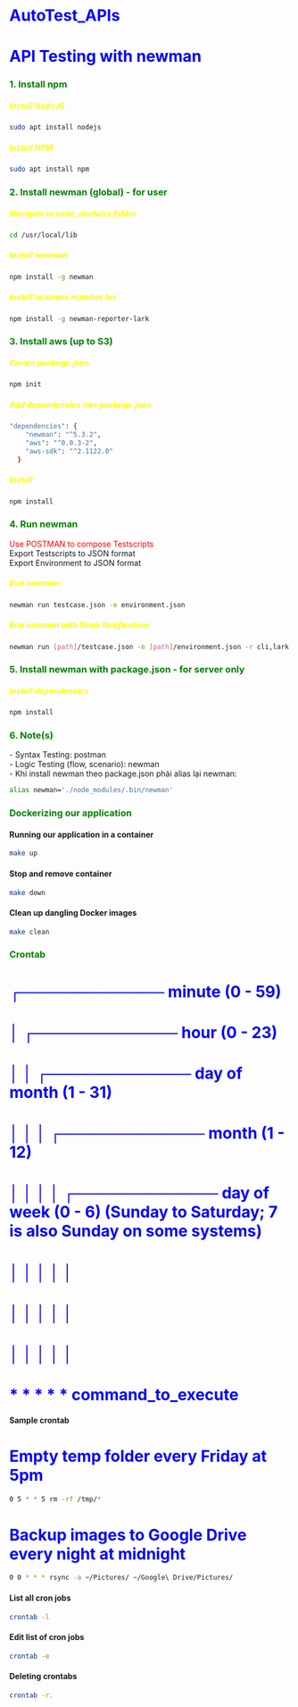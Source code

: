 # AutoTest_APIs

<style>
  h1 {color:blue;}
  p1 {color:red;}
  h3 {color:green;}
  h5 {color:yellow;}
</style>

<h1>API Testing with newman</h1>
<h3>1. Install npm</h3>
<h5>Install NodeJS</h5>

```bash
sudo apt install nodejs
```
<h5>Install NPM</h5>

```bash
sudo apt install npm
```

<h3>2. Install newman (global) - for user</h3>
<h5>Navigate to node_modules folder</h5>

```bash
cd /usr/local/lib
```
<h5>Install newman</h5>

```bash
npm install -g newman
```

<h5>Install newman-reporter-lar</h5>

```bash
npm install -g newman-reporter-lark
```

<h3>3. Install aws (up to S3)</h3>
<h5>Create package.json</h5>

```bash
npm init
```
<h5>Add dependencies into package.json</h5>

```bash
"dependencies": {
    "newman": "^5.3.2",
    "aws": "^0.0.3-2",
    "aws-sdk": "^2.1122.0"
  }
```
<h5>Install</h5>

```bash
npm install
```

<h3>4. Run newman</h3>
<p1>Use POSTMAN to compose Testscripts</p1>
<br>Export Testscripts to JSON format
<br>Export Environment to JSON format<br>
<h5>Run newman:</h5>

```bash
newman run testcase.json -e environment.json
```
<h5>Run newman with Slack Notification:</h5>

```bash
newman run [path]/testcase.json -e [path]/environment.json -r cli,lark
```
<h3>5. Install newman with package.json - for server only</h3>
<h5>Install dependencies</h5>

```bash
npm install
```

<h3>6. Note(s)</h3>
<p> - Syntax Testing: postman
<br> - Logic Testing (flow, scenario): newman
<br> - Khi install newman theo package.json phải alias lại newman: </p>

```bash
alias newman='./node_modules/.bin/newman'
```

### Dockerizing our application

#### Running our application in a container

```bash
make up
```

#### Stop and remove container

```bash
make down
```

#### Clean up dangling Docker images

```bash
make clean
```

### Crontab
# ┌───────────── minute (0 - 59)
# │ ┌───────────── hour (0 - 23)
# │ │ ┌───────────── day of month (1 - 31)
# │ │ │ ┌───────────── month (1 - 12)
# │ │ │ │ ┌───────────── day of week (0 - 6) (Sunday to Saturday; 7 is also Sunday on some systems)
# │ │ │ │ │
# │ │ │ │ │
# │ │ │ │ │
# * * * * *  command_to_execute

#### Sample crontab

# Empty temp folder every Friday at 5pm
```bash
0 5 * * 5 rm -rf /tmp/*
```

# Backup images to Google Drive every night at midnight
```bash
0 0 * * * rsync -a ~/Pictures/ ~/Google\ Drive/Pictures/
```

#### List all cron jobs
```bash
crontab -l
```

#### Edit list of cron jobs
```bash
crontab -e
```

#### Deleting crontabs
```bash
crontab -r.
```